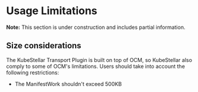 # Usage Limitations

**Note:**  This section is under construction and includes partial information.

## Size considerations

The KubeStellar Transport Plugin is built on top of OCM, so KubeStellar also comply to some of OCM's limitations. Users should take into account the following restrictions:

  * The ManifestWork shouldn't exceed 500KB
